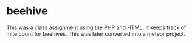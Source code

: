 # beehive

This was a class assignment using the PHP and HTML. It keeps track of mite count for beehives.
This was later converted into a meteor project.
